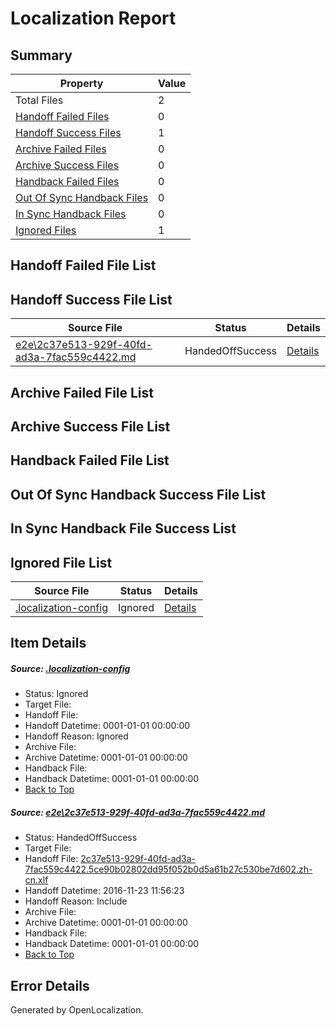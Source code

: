 # <a name='report-top'></a> Localization Report

## Summary
 Property | Value 
 -------- | ----- 
 Total Files | 2
[ Handoff Failed Files ](#handoff-failed-list)| 0
[ Handoff Success Files ](#handoff-success-list)| 1
[ Archive Failed Files ](#archive-failed-list)| 0
[ Archive Success Files ](#archive-success-list)| 0
[ Handback Failed Files ](#handback-failed-list)| 0
[ Out Of Sync Handback Files ](#outofsync-handback-success-list)| 0
[ In Sync Handback Files ](#insync-handback-success-list)| 0
[ Ignored Files ](#ignored-list)| 1

## <a name='handoff-failed-list'></a> Handoff Failed File List

## <a name='handoff-success-list'></a> Handoff Success File List
 Source File | Status | Details 
 ----------- | ------ | ------- 
 [e2e\2c37e513-929f-40fd-ad3a-7fac559c4422.md](https://github.com/OpenLocalizationTestOrg/ol-test0/blob/904e1d4461c93d669890ec456225b77eda7c46e4/e2e/2c37e513-929f-40fd-ad3a-7fac559c4422.md) | HandedOffSuccess | [Details](#8e4ccc1f0f744edbc2a4054d44d7ffc8ce1ba5871)

## <a name='archive-failed-list'></a> Archive Failed File List

## <a name='archive-success-list'></a> Archive Success File List

## <a name='handback-failed-list'></a> Handback Failed File List

## <a name='outofsync-handback-success-list'></a> Out Of Sync Handback Success File List

## <a name='insync-handback-success-list'></a> In Sync Handback File Success List

## <a name='ignored-list'></a> Ignored File List
 Source File | Status | Details 
 ----------- | ------ | ------- 
 [.localization-config](https://github.com/OpenLocalizationTestOrg/ol-test0/blob/904e1d4461c93d669890ec456225b77eda7c46e4/.localization-config) | Ignored | [Details](#c268a05ecaa7ec85942ed632c29928ee5bd6da8d0)

## Item Details
##### <a name='c268a05ecaa7ec85942ed632c29928ee5bd6da8d0'></a> Source: [.localization-config](https://github.com/OpenLocalizationTestOrg/ol-test0/blob/904e1d4461c93d669890ec456225b77eda7c46e4/.localization-config)
* Status: Ignored
* Target File: 
* Handoff File: 
* Handoff Datetime: 0001-01-01 00:00:00
* Handoff Reason: Ignored
* Archive File: 
* Archive Datetime: 0001-01-01 00:00:00
* Handback File: 
* Handback Datetime: 0001-01-01 00:00:00
* [Back to Top](#report-top)

##### <a name='8e4ccc1f0f744edbc2a4054d44d7ffc8ce1ba5871'></a> Source: [e2e\2c37e513-929f-40fd-ad3a-7fac559c4422.md](https://github.com/OpenLocalizationTestOrg/ol-test0/blob/904e1d4461c93d669890ec456225b77eda7c46e4/e2e/2c37e513-929f-40fd-ad3a-7fac559c4422.md)
* Status: HandedOffSuccess
* Target File: 
* Handoff File: [2c37e513-929f-40fd-ad3a-7fac559c4422.5ce90b02802dd95f052b0d5a61b27c530be7d602.zh-cn.xlf](https://github.com/OpenLocalizationTestOrg/ol-test0-handoff/blob/3517317db3c76a43ebb90e80e25ae2c3b38c2400/ol-handoff/OpenLocalizationTestOrg/ol-test0-zhcn/qimu/ht/2c37e513-929f-40fd-ad3a-7fac559c4422.5ce90b02802dd95f052b0d5a61b27c530be7d602.zh-cn.xlf)
* Handoff Datetime: 2016-11-23 11:56:23
* Handoff Reason: Include
* Archive File: 
* Archive Datetime: 0001-01-01 00:00:00
* Handback File: 
* Handback Datetime: 0001-01-01 00:00:00
* [Back to Top](#report-top)


## Error Details

Generated by OpenLocalization.
